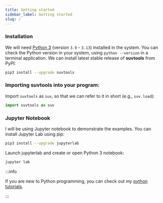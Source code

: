 ```yaml
---
title: Getting started
sidebar_label: Getting started
slug: /
---
```


### Installation

We will need [Python 3](https://www.python.org/) (version `3.9` - `3.13`)
installed in the system. You can check the Python version in your system, using
`python --version` in a terminal application. We can install latest stable
release of **suvtools** from PyPI:
```bash
pip3 install --upgrade suvtools
```


### Importing suvtools into your program:

Import `suvtools` as `suv`, so that we can refer to it in short (e.g.,
`suv.load`):
```python
import suvtools as suv
```

### Jupyter Notebook

I will be using Jupyter notebook to demonstrate the examples. You can install
Jupyter Lab using pip:

```bash
pip3 install --upgrade jupyterlab
```

Launch jupyterlab and create or open Python 3 notebook:
```bash
jupyter lab
```

:::info

If you are new to Python programming, you can check out my [python tutorials](
https://pranabdas.github.io/python-tutorial/).

:::
